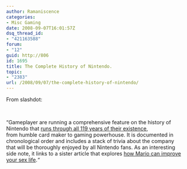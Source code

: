 ```yaml
---
author: Ramaniscence
categories:
- Misc Gaming
date: 2008-09-07T16:01:57Z
dsq_thread_id:
- "421163588"
forum:
- "12"
guid: http://806
id: 1695
title: The Complete History of Nintendo.
topic:
- "2383"
url: /2008/09/07/the-complete-history-of-nintendo/
---
```


From slashdot:

&nbsp;

<div class="quoted-text">
  &#8220;Gameplayer are running a comprehensive feature on the history of Nintendo that <a href="http://www.gameplayer.com.au/gp_documents/080905HistoryofNintendo.aspx?catid=Features&Page=1">runs through all 119 years of their existence</a>,<br /> from humble card maker to gaming powerhouse. It is documented in<br /> chronological order and includes a stack of trivia about the company<br /> that will be thoroughly enjoyed by all Nintendo fans. As an interesting<br /> side note, it links to a sister article that explores <a href="http://www.gameplayer.com.au/gp_documents/sex-and-mario.aspx?catid=Features">how Mario can improve your sex life</a>.<em>&#8220;</em>
</div>